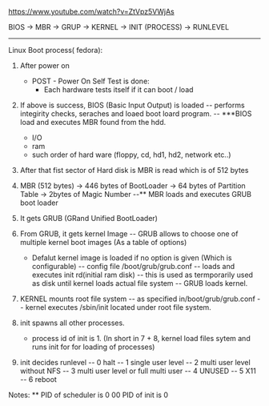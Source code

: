 https://www.youtube.com/watch?v=ZtVpz5VWjAs

BIOS -> MBR -> GRUP -> KERNEL -> INIT (PROCESS) -> RUNLEVEL

---------------------------------------------
Linux Boot process( fedora):

1. After power on
	- POST  - Power On Self Test is done:
		- Each hardware tests itself if it can boot / load
    
2. If above is success, BIOS (Basic Input Output) is loaded
 -- performs integirity checks, seraches and loaed boot loard program.
 -- ***BIOS load and executes MBR found from the hdd.
	- I/O 
	- ram 
	- such order of hard ware (floppy, cd, hd1, hd2, network etc..)
3. After that fist sector of Hard disk is MBR is read which is of 512 bytes

4. MBR (512 bytes) 
	-> 446 bytes of BootLoader 
  -> 64 bytes of Partition Table 
  -> 2bytes of Magic Number
--** MBR loads and executes GRUB boot loader

5. It gets GRUB (GRand Unified BootLoader)

6. From GRUB, it gets kernel Image
  -- GRUB allows to choose one of multiple kernel boot images (As a table of options)
    - Defalut kernel image is loaded if no option is given (Which is configurable)
	-- config file /boot/grub/grub.conf
  -- loads and executes init rd(initial ram disk)
    -- this is used as termporarily used as disk until kernel loads actual file system
	-- GRUB loads kernel.
7. KERNEL mounts root file system
  -- as specified in/boot/grub/grub.conf
  -- kernel executes /sbin/init located under root file system.
8. init spawns all other processes.
	- process id of init is 1.
(In short in 7 + 8, kernel load files sytem and runs init for for loading of processes)

9. init decides runlevel
    -- 0 halt
    -- 1 single user level
    -- 2 multi user level without NFS
    -- 3 multi user level or full multi user
    -- 4 UNUSED
    -- 5 X11
    -- 6 reboot
    
Notes:
** PID of scheduler is 0
00 PID of init is 0
